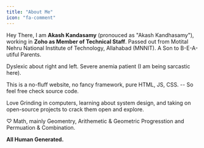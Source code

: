 ```yaml
---
title: "About Me"
icon: "fa-comment"
---
```


Hey There, I am **Akash Kandasamy** (pronouced as "Akash Kandhasamy"), working in **Zoho as Member of Technical Staff**.
Passed out from Motital Nehru National Institute of Technology, Allahabad (MNNIT).
A Son to B-E-A-utiful Parents.

Dyslexic about right and left. Severe anemia patient (I am being sarcastic here).

This is a no-fluff website, no fancy framework, pure HTML, JS, CSS. -- So feel free
check source code.

Love Grinding in computers, learning about system design, and taking on open-source projects to crack them open and explore.

$\heartsuit$ Math, mainly Geomentry, Arithemetic & Geometric Progresstion and Permuation & Combination.

__All Human Generated.__